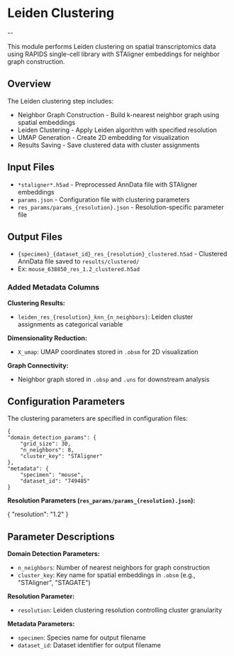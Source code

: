 # Leiden Clustering
--

This module performs Leiden clustering on spatial transcriptomics data using RAPIDS single-cell library with STAligner embeddings for neighbor graph construction.

## Overview

The Leiden clustering step includes:

- Neighbor Graph Construction - Build k-nearest neighbor graph using spatial embeddings
- Leiden Clustering - Apply Leiden algorithm with specified resolution
- UMAP Generation - Create 2D embedding for visualization
- Results Saving - Save clustered data with cluster assignments

## Input Files

- `*staligner*.h5ad` - Preprocessed AnnData file with STAligner embeddings 
- `params.json` - Configuration file with clustering parameters
- `res_params/params_{resolution}.json` - Resolution-specific parameter file

## Output Files

- `{specimen}_{dataset_id}_res_{resolution}_clustered.h5ad` - Clustered AnnData file saved to `results/clustered/`
- Ex: `mouse_638850_res_1.2_clustered.h5ad`

### Added Metadata Columns

**Clustering Results:**
* `leiden_res_{resolution}_knn_{n_neighbors}`: Leiden cluster assignments as categorical variable

**Dimensionality Reduction:**
* `X_umap`: UMAP coordinates stored in `.obsm` for 2D visualization

**Graph Connectivity:**
* Neighbor graph stored in `.obsp` and `.uns` for downstream analysis

## Configuration Parameters

The clustering parameters are specified in configuration files:

    {
    "domain_detection_params": {
        "grid_size": 30,
        "n_neighbors": 8,
        "cluster_key": "STAligner"
    },
    "metadata": {
        "specimen": "mouse",
        "dataset_id": "749485"
    }

**Resolution Parameters (`res_params/params_{resolution}.json`):**

{
    "resolution": "1.2"
}

## Parameter Descriptions

**Domain Detection Parameters:**
- `n_neighbors`: Number of nearest neighbors for graph construction 
- `cluster_key`: Key name for spatial embeddings in `.obsm` (e.g., "STAligner", "STAGATE")

**Resolution Parameter:**
- `resolution`: Leiden clustering resolution controlling cluster granularity

**Metadata Parameters:**
- `specimen`: Species name for output filename
- `dataset_id`: Dataset identifier for output filename
